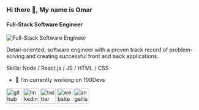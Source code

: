 ### Hi there 👋, My name is Omar
#### Full-Stack Software Engineer
![Full-Stack Software Engineer](https://i.imgur.com/hsdIV0Y.png)

Detail-oriented, software engineer with a proven track record of problem-solving and creating successful front and back applications. 

Skills: Node / React.js / JS / HTML / CSS

- 🔭 I’m currently working on 100Devs 


[<img src='https://cdn.jsdelivr.net/npm/simple-icons@3.0.1/icons/github.svg' alt='github' height='40'>](https://github.com/oalmalky5)  [<img src='https://cdn.jsdelivr.net/npm/simple-icons@3.0.1/icons/linkedin.svg' alt='linkedin' height='40'>](https://www.linkedin.com/in/omar-almalky/)  [<img src='https://cdn.jsdelivr.net/npm/simple-icons@3.0.1/icons/twitter.svg' alt='twitter' height='40'>](https://twitter.com/OmarA_SWE)  [<img src='https://cdn.jsdelivr.net/npm/simple-icons@3.0.1/icons/icloud.svg' alt='website' height='40'>](https://www.omaralmalky.me/)  [<img src='https://cdn.jsdelivr.net/npm/simple-icons@3.0.1/icons/angellist.svg' alt='angellist' height='40'>](https://angel.co/profile/edit/overview)  

